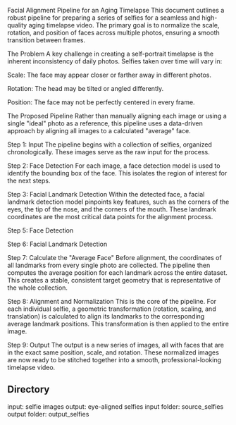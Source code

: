 Facial Alignment Pipeline for an Aging Timelapse
This document outlines a robust pipeline for preparing a series of selfies for a seamless and high-quality aging timelapse video. The primary goal is to normalize the scale, rotation, and position of faces across multiple photos, ensuring a smooth transition between frames.

The Problem
A key challenge in creating a self-portrait timelapse is the inherent inconsistency of daily photos. Selfies taken over time will vary in:

Scale: The face may appear closer or farther away in different photos.

Rotation: The head may be tilted or angled differently.

Position: The face may not be perfectly centered in every frame.


The Proposed Pipeline
Rather than manually aligning each image or using a single "ideal" photo as a reference, this pipeline uses a data-driven approach by aligning all images to a calculated "average" face.

Step 1: Input
The pipeline begins with a collection of selfies, organized chronologically. These images serve as the raw input for the process.

Step 2: Face Detection
For each image, a face detection model is used to identify the bounding box of the face. This isolates the region of interest for the next steps.

Step 3: Facial Landmark Detection
Within the detected face, a facial landmark detection model pinpoints key features, such as the corners of the eyes, the tip of the nose, and the corners of the mouth. These landmark coordinates are the most critical data points for the alignment process.

Step 5: Face Detection

Step 6: Facial Landmark Detection

Step 7: Calculate the "Average Face"
Before alignment, the coordinates of all landmarks from every single photo are collected. The pipeline then computes the average position for each landmark across the entire dataset. This creates a stable, consistent target geometry that is representative of the whole collection.

Step 8: Alignment and Normalization
This is the core of the pipeline. For each individual selfie, a geometric transformation (rotation, scaling, and translation) is calculated to align its landmarks to the corresponding average landmark positions. This transformation is then applied to the entire image.

Step 9: Output
The output is a new series of images, all with faces that are in the exact same position, scale, and rotation. These normalized images are now ready to be stitched together into a smooth, professional-looking timelapse video.



## Directory

input: selfie images
output: eye-aligned selfies 
input folder: source_selfies 
output folder: output_selfies

